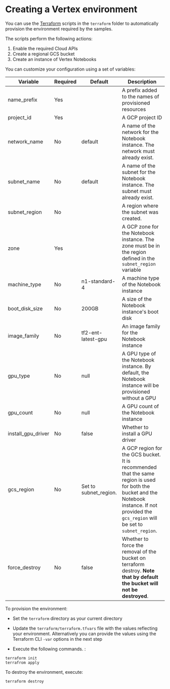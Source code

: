 # Creating a Vertex environment

You can use the [Terraform](https://www.terraform.io/) scripts in the `terraform` folder to automatically provision the environment required by the samples. 

The scripts perform the following actions:
1. Enable the required Cloud APIs
2. Create a regional GCS bucket
3. Create an instance of Vertex Notebooks

You can customize your configuration using a set of variables:

|Variable|Required|Default|Description|
|--------|--------|-------|-----------|
|name_prefix|Yes||A prefix added to the names of provisioned resources|
|project_id|Yes||A GCP project ID|
|network_name|No|default|A name of the network for the Notebook instance. The network must already exist.|
|subnet_name|No|default|A name of the subnet for the Notebook instance. The subnet must already exist.|
|subnet_region|No||A region where the subnet was created.|
|zone|Yes||A GCP zone for the Notebook instance. The zone must be in the region defined in the `subnet_region` variable|
|machine_type|No|n1-standard-4|A machine type of the  Notebook instance|
|boot_disk_size|No|200GB|A size of the Notebook instance's boot disk|
|image_family|No|tf2-ent-latest-gpu|An image family for the Notebook instance|
|gpu_type|No|null|A GPU type of the Notebook instance. By default, the Notebook instance will be provisioned without a GPU|
|gpu_count|No|null|A GPU count of the Notebook instance|
|install_gpu_driver|No|false|Whether to install a GPU driver|
|gcs_region|No|Set to subnet_region.|A GCP region for the GCS bucket. It is recommended that the same region is used for both the bucket and the Notebook instance. If not provided the `gcs_region` will be set to `subnet_region`.|
|force_destroy|No|false|Whether to force the removal of the bucket on terraform destroy. **Note that by default the bucket will not be destroyed**.|


To provision the environment:

- Set the `terraform` directory as your current directory

- Update the `terraform/terraform.tfvars` file with the values reflecting your environment. Alternatively you can provide the values using the Terraform CLI `-var` options in the next step

- Execute the following commands. :
```
terraform init
terrafrom apply
```


To destroy the environment, execute:
```
terraform destroy
```

